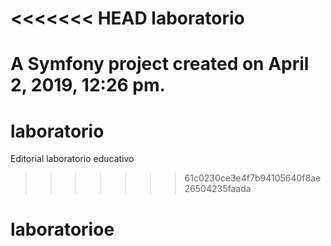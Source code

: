 <<<<<<< HEAD
laboratorio
===========

A Symfony project created on April 2, 2019, 12:26 pm.
=======
# laboratorio
Editorial laboratorio educativo
>>>>>>> 61c0230ce3e4f7b94105640f8ae26504235faada
# laboratorioe
